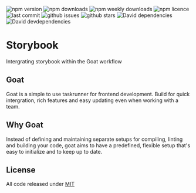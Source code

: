 ![npm version](https://badgen.net/npm/v/@the-goat/goat?icon=npm)
![npm downloads](https://badgen.net/npm/dt/@the-goat/goat?icon=npm)
![npm weekly downloads](https://badgen.net/npm/dw/@the-goat/goat?icon=npm)
![npm licence](https://badgen.net/npm/license/@the-goat/goat)
![last commit](https://badgen.net//github/last-commit/stefspakman/Goat?icon=github)
![github issues](https://badgen.net//github/issues/stefspakman/Goat?icon=github)
![github stars](https://badgen.net//github/stars/stefspakman/Goat?icon=github)
![David dependencies](https://badgen.net//david/dep/stefspakman/Goat/packages/js-bundler?icon=libraries)
![David devdependencies](https://badgen.net//david/dev/stefspakman/Goat/packages/js-bundler?icon=libraries)

# Storybook
Intergrating storybook within the Goat workflow

## Goat
Goat is a simple to use taskrunner for frontend development. Build for quick intergration, rich features and easy updating even when working with a team. 

## Why Goat
Instead of defining and maintaining separate setups for compiling, linting and building your code, goat aims to have a predefined, flexible setup that's easy to initialize and to keep up to date. 

## License

All code released under [MIT]

[mit]: https://github.com/stefspakman/Goat/blob/master/LICENSE

